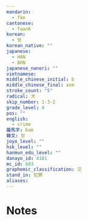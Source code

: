 ```yaml
---
mandarin:
  - fàn
cantonese:
  - faan6
korean:
  - 범
korean_native: ""
japanese:
  - HAN
  - BON
japanese_nanori: ""
vietnamese:
middle_chinese_initial: b
middle_chinese_final: ɨɐm
stroke_count: "5"
radical: 犬
skip_number: 1-3-2
grade_level: 4
pos: ""
english:
  - crime
羅馬字: bam
韓文: 밤
joyo_level: ""
hsk_level: ""
hanmun_edu_level: ""
danayo_id: 4181
mc_id: 683
graphemic_classification: 氾
stand_in: 犯罪
aliases:
---
```


# Notes
